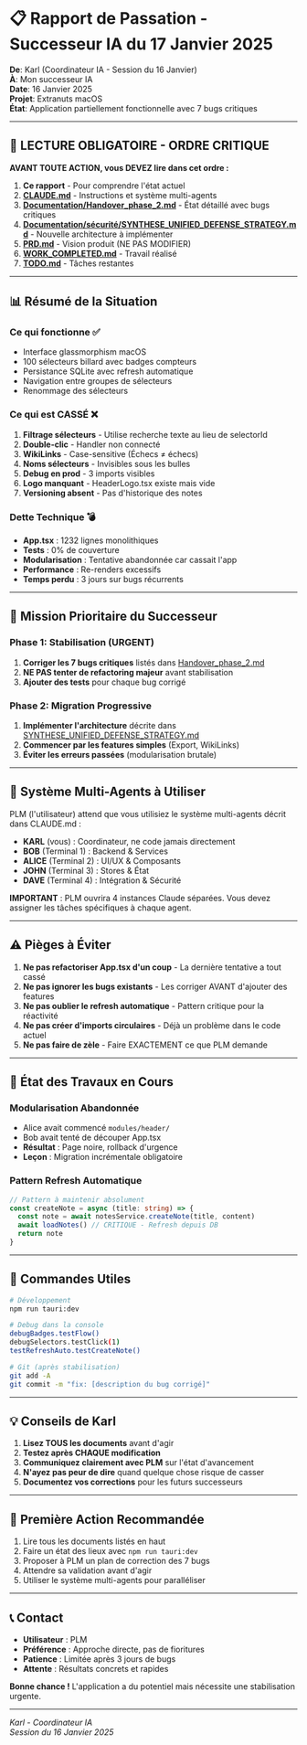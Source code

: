 # 📋 Rapport de Passation - Successeur IA du 17 Janvier 2025

**De**: Karl (Coordinateur IA - Session du 16 Janvier)  
**À**: Mon successeur IA  
**Date**: 16 Janvier 2025  
**Projet**: Extranuts macOS  
**État**: Application partiellement fonctionnelle avec 7 bugs critiques  

---

## 🚨 LECTURE OBLIGATOIRE - ORDRE CRITIQUE

**AVANT TOUTE ACTION, vous DEVEZ lire dans cet ordre :**

1. **Ce rapport** - Pour comprendre l'état actuel
2. **[CLAUDE.md](../CLAUDE.md)** - Instructions et système multi-agents
3. **[Documentation/Handover_phase_2.md](Handover_phase_2.md)** - État détaillé avec bugs critiques
4. **[Documentation/sécurité/SYNTHESE_UNIFIED_DEFENSE_STRATEGY.md](sécurité/SYNTHESE_UNIFIED_DEFENSE_STRATEGY.md)** - Nouvelle architecture à implémenter
5. **[PRD.md](../PRD.md)** - Vision produit (NE PAS MODIFIER)
6. **[WORK_COMPLETED.md](../WORK_COMPLETED.md)** - Travail réalisé
7. **[TODO.md](../TODO.md)** - Tâches restantes

---

## 📊 Résumé de la Situation

### Ce qui fonctionne ✅
- Interface glassmorphism macOS
- 100 sélecteurs billard avec badges compteurs
- Persistance SQLite avec refresh automatique
- Navigation entre groupes de sélecteurs
- Renommage des sélecteurs

### Ce qui est CASSÉ ❌
1. **Filtrage sélecteurs** - Utilise recherche texte au lieu de selectorId
2. **Double-clic** - Handler non connecté
3. **WikiLinks** - Case-sensitive (Échecs ≠ échecs)
4. **Noms sélecteurs** - Invisibles sous les bulles
5. **Debug en prod** - 3 imports visibles
6. **Logo manquant** - HeaderLogo.tsx existe mais vide
7. **Versioning absent** - Pas d'historique des notes

### Dette Technique 💣
- **App.tsx** : 1232 lignes monolithiques
- **Tests** : 0% de couverture
- **Modularisation** : Tentative abandonnée car cassait l'app
- **Performance** : Re-renders excessifs
- **Temps perdu** : 3 jours sur bugs récurrents

---

## 🎯 Mission Prioritaire du Successeur

### Phase 1: Stabilisation (URGENT)
1. **Corriger les 7 bugs critiques** listés dans [Handover_phase_2.md](Handover_phase_2.md)
2. **NE PAS tenter de refactoring majeur** avant stabilisation
3. **Ajouter des tests** pour chaque bug corrigé

### Phase 2: Migration Progressive
1. **Implémenter l'architecture** décrite dans [SYNTHESE_UNIFIED_DEFENSE_STRATEGY.md](sécurité/SYNTHESE_UNIFIED_DEFENSE_STRATEGY.md)
2. **Commencer par les features simples** (Export, WikiLinks)
3. **Éviter les erreurs passées** (modularisation brutale)

---

## 🤖 Système Multi-Agents à Utiliser

PLM (l'utilisateur) attend que vous utilisiez le système multi-agents décrit dans CLAUDE.md :

- **KARL** (vous) : Coordinateur, ne code jamais directement
- **BOB** (Terminal 1) : Backend & Services
- **ALICE** (Terminal 2) : UI/UX & Composants  
- **JOHN** (Terminal 3) : Stores & État
- **DAVE** (Terminal 4) : Intégration & Sécurité

**IMPORTANT** : PLM ouvrira 4 instances Claude séparées. Vous devez assigner les tâches spécifiques à chaque agent.

---

## ⚠️ Pièges à Éviter

1. **Ne pas refactoriser App.tsx d'un coup** - La dernière tentative a tout cassé
2. **Ne pas ignorer les bugs existants** - Les corriger AVANT d'ajouter des features
3. **Ne pas oublier le refresh automatique** - Pattern critique pour la réactivité
4. **Ne pas créer d'imports circulaires** - Déjà un problème dans le code actuel
5. **Ne pas faire de zèle** - Faire EXACTEMENT ce que PLM demande

---

## 📝 État des Travaux en Cours

### Modularisation Abandonnée
- Alice avait commencé `modules/header/`
- Bob avait tenté de découper App.tsx
- **Résultat** : Page noire, rollback d'urgence
- **Leçon** : Migration incrémentale obligatoire

### Pattern Refresh Automatique
```typescript
// Pattern à maintenir absolument
const createNote = async (title: string) => {
  const note = await notesService.createNote(title, content)
  await loadNotes() // CRITIQUE - Refresh depuis DB
  return note
}
```

---

## 🔧 Commandes Utiles

```bash
# Développement
npm run tauri:dev

# Debug dans la console
debugBadges.testFlow()
debugSelectors.testClick(1)
testRefreshAuto.testCreateNote()

# Git (après stabilisation)
git add -A
git commit -m "fix: [description du bug corrigé]"
```

---

## 💡 Conseils de Karl

1. **Lisez TOUS les documents** avant d'agir
2. **Testez après CHAQUE modification** 
3. **Communiquez clairement avec PLM** sur l'état d'avancement
4. **N'ayez pas peur de dire** quand quelque chose risque de casser
5. **Documentez vos corrections** pour les futurs successeurs

---

## 🚀 Première Action Recommandée

1. Lire tous les documents listés en haut
2. Faire un état des lieux avec `npm run tauri:dev`
3. Proposer à PLM un plan de correction des 7 bugs
4. Attendre sa validation avant d'agir
5. Utiliser le système multi-agents pour paralléliser

---

## 📞 Contact

- **Utilisateur** : PLM
- **Préférence** : Approche directe, pas de fioritures
- **Patience** : Limitée après 3 jours de bugs
- **Attente** : Résultats concrets et rapides

**Bonne chance !** L'application a du potentiel mais nécessite une stabilisation urgente.

---

*Karl - Coordinateur IA*  
*Session du 16 Janvier 2025*